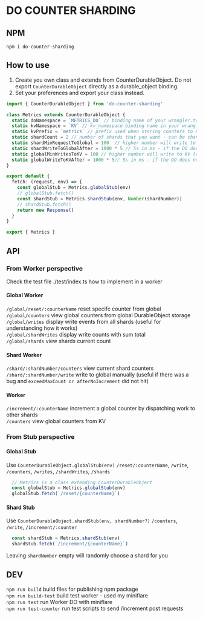 # DO COUNTER SHARDING

## NPM

`npm i do-counter-sharding`

## How to use

1. Create you own class and extends from CounterDurableObject.
Do not export `CounterDurableObject` directly as a durable_object binding.  
2. Set your preferences and export your class instead.  

```ts
import { CounterDurableObject } from 'do-counter-sharding'

class Metrics extends CounterDurableObject {
  static doNamespace = `METRICS_DO` // binding name of your wrangler.toml
  static kvNamespace = `KV` // kv_namespace binding name in your wrangler.toml
  static kvPrefix = `metrics` // prefix used when storing counters to KV - metrics~counters
  static shardCount = 2 // number of shards that you want - can be change anytime - this should handle 200requests/s
  static shardMinRequestToGlobal = 100  // higher number will write to global less often
  static shardWriteToGlobalAfter = 1000 * 5 // 5s in ms - if the DO does not receive anymore increment after 5s it will write to the global counter
  static globalMinWritesToKV = 100 // higher number will write to KV less often
  static globalWriteToKVAfter = 1000 * 5// 5s in ms - if the DO does not receive anymore write from shards after 5s it will write to KV
}

export default {
  fetch: (request, env) => {
    const globalStub = Metrics.globalStub(env)
    // globalStub.fetch()
    const shardStub = Metrics.shardStub(env, Number(shardNumber))
    // shardStub.fetch()
    return new Response()
  }
}

export { Metrics }
```

## API

### From Worker perspective

Check the test file ./test/index.ts how to implement in a worker

#### Global Worker

`/global/reset/:counterName` reset specifc counter from global  
`/global/counters` view global counters from global DurableObject storage  
`/global/writes` display write events from all shards (useful for understanding how it works)  
`/global/shardWrites` display write counts with sum total  
`/global/shards` view shards current count  

#### Shard Worker

`/shard/:shardNumber/counters` view current shard counters
`/shard/:shardNumber/write` write to global manually (useful if there was a bug and `exceedMaxCount or afterNoIncrement` did not hit)  

#### Worker

`/increment/:counterName` increment a global counter by dispatching work to other shards  
`/counters` view global counters from KV

### From Stub perspective

#### Global Stub

Use `CounterDurableObject.globalStub(env)`
`/reset/:counterName`, `/write`, `/counters`, `/writes`, `/shardWrites`, `/shards`

```ts
  // Metrics is a class extending CounterDurableObject
  const globalStub = Metrics.globalStub(env)
  globalStub.fetch(`/reset/{counterName}`)
```

#### Shard Stub

Use `CounterDurableObject.shardStub(env, shardNumber?)`
`/counters`, `/write`, `/increment/:counter`

```ts
  const shardStub = Metrics.shardStub(env)
  shardStub.fetch(`/increment/{counterName}`)
```

Leaving `shardNumber` empty will randomly choose a shard for you

## DEV

`npm run build` build files for publishing npm package  
`npm run build-test` build test worker - used my miniflare  
`npm run test` run Worker DO with miniflare  
`npm run test-counter` run test scripts to send /increment post requests  
